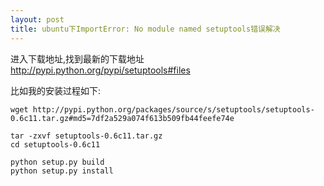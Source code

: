 ```yaml
---
layout: post
title: ubuntu下ImportError: No module named setuptools错误解决
---
```


进入下载地址,找到最新的下载地址
<http://pypi.python.org/pypi/setuptools#files>

比如我的安装过程如下:

    wget http://pypi.python.org/packages/source/s/setuptools/setuptools-0.6c11.tar.gz#md5=7df2a529a074f613b509fb44feefe74e

    tar -zxvf setuptools-0.6c11.tar.gz
    cd setuptools-0.6c11

    python setup.py build
    python setup.py install